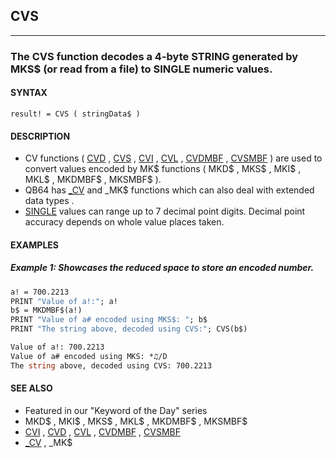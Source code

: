 ## CVS
---

### The CVS function decodes a 4-byte STRING generated by MKS$ (or read from a file) to SINGLE numeric values.

#### SYNTAX

`result! = CVS ( stringData$ )`

#### DESCRIPTION
* CV functions ( [CVD](./CVD.md) , [CVS](./CVS.md) , [CVI](./CVI.md) , [CVL](./CVL.md) , [CVDMBF](./CVDMBF.md) , [CVSMBF](./CVSMBF.md) ) are used to convert values encoded by MK$ functions ( MKD$ , MKS$ , MKI$ , MKL$ , MKDMBF$ , MKSMBF$ ).
* QB64 has [_CV](./_CV.md) and _MK$ functions which can also deal with extended data types .
* [SINGLE](./SINGLE.md) values can range up to 7 decimal point digits. Decimal point accuracy depends on whole value places taken.


#### EXAMPLES
##### Example 1: Showcases the reduced space to store an encoded number.
```vb
a! = 700.2213
PRINT "Value of a!:"; a!
b$ = MKDMBF$(a!)
PRINT "Value of a# encoded using MKS$: "; b$
PRINT "The string above, decoded using CVS:"; CVS(b$)
```
  
```vb
Value of a!: 700.2213
Value of a# encoded using MKS: *♫/D
The string above, decoded using CVS: 700.2213
```
  


#### SEE ALSO
* Featured in our "Keyword of the Day" series
* MKD$ , MKI$ , MKS$ , MKL$ , MKDMBF$ , MKSMBF$
* [CVI](./CVI.md) , [CVD](./CVD.md) , [CVL](./CVL.md) , [CVDMBF](./CVDMBF.md) , [CVSMBF](./CVSMBF.md)
* [_CV](./_CV.md) , _MK$
